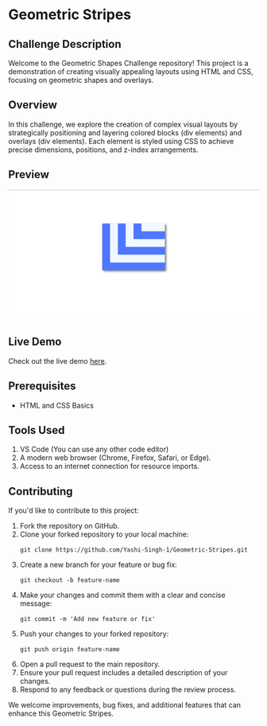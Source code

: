 <h1>Geometric Stripes</h1>

<h2>Challenge Description</h2>

<p>Welcome to the Geometric Shapes Challenge repository! This project is a demonstration of creating visually appealing layouts using HTML and CSS, focusing on geometric shapes and overlays. </p>

<h2>Overview</h2>
<p>In this challenge, we explore the creation of complex visual layouts by strategically positioning and layering colored blocks (div elements) and overlays (div elements). Each element is styled using CSS to achieve precise dimensions, positions, and z-index arrangements.</p>

<h2>Preview</h2>

<img src="Preview.png" alt="Geometric Stripes Preview">

<h2>Live Demo</h2>

<p>Check out the live demo <a href="https://codepen.io/Yashi-Singh/pen/XWLWwoG">here</a>.</p>

<h2>Prerequisites</h2>

<ul>
    <li>HTML and CSS Basics</li>
</ul>

<h2>Tools Used</h2>

<ol>
    <li>VS Code (You can use any other code editor)</li>
    <li>A modern web browser (Chrome, Firefox, Safari, or Edge).</li>
    <li>Access to an internet connection for resource imports.</li>
</ol>

<h2>Contributing</h2>

<p>If you'd like to contribute to this project:</p>

<ol>
    <li>Fork the repository on GitHub.</li>
    <li>Clone your forked repository to your local machine:</li>
    <pre><code>git clone https://github.com/Yashi-Singh-1/Geometric-Stripes.git</code></pre>
    <li>Create a new branch for your feature or bug fix:</li>
    <pre><code>git checkout -b feature-name</code></pre>
    <li>Make your changes and commit them with a clear and concise message:</li>
    <pre><code>git commit -m 'Add new feature or fix'</code></pre>
    <li>Push your changes to your forked repository:</li>
    <pre><code>git push origin feature-name</code></pre>
    <li>Open a pull request to the main repository.</li>
    <li>Ensure your pull request includes a detailed description of your changes.</li>
    <li>Respond to any feedback or questions during the review process.</li>
</ol>

<p>We welcome improvements, bug fixes, and additional features that can enhance this Geometric Stripes.</p>
